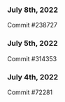 ### July 8th, 2022

Commit #238727

### July 5th, 2022

Commit #314353


### July 4th, 2022

Commit #72281
